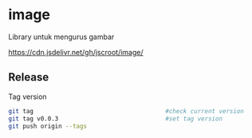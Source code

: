 # image
Library untuk mengurus gambar


https://cdn.jsdelivr.net/gh/jscroot/image/ 

## Release

Tag version
```sh
git tag                                 	#check current version
git tag v0.0.3                          	#set tag version
git push origin --tags  
```